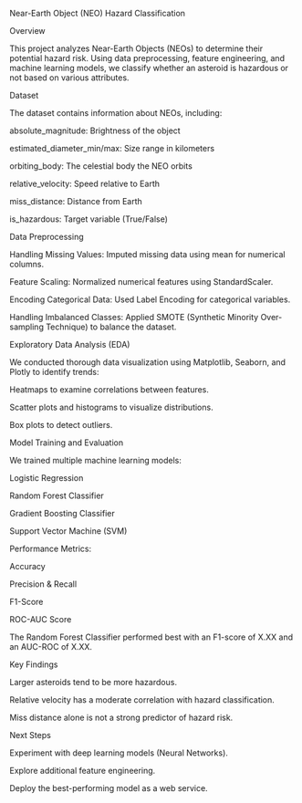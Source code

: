 Near-Earth Object (NEO) Hazard Classification

Overview

This project analyzes Near-Earth Objects (NEOs) to determine their potential hazard risk. Using data preprocessing, feature engineering, and machine learning models, we classify whether an asteroid is hazardous or not based on various attributes.

Dataset

The dataset contains information about NEOs, including:

absolute_magnitude: Brightness of the object

estimated_diameter_min/max: Size range in kilometers

orbiting_body: The celestial body the NEO orbits

relative_velocity: Speed relative to Earth

miss_distance: Distance from Earth

is_hazardous: Target variable (True/False)

Data Preprocessing

Handling Missing Values: Imputed missing data using mean for numerical columns.

Feature Scaling: Normalized numerical features using StandardScaler.

Encoding Categorical Data: Used Label Encoding for categorical variables.

Handling Imbalanced Classes: Applied SMOTE (Synthetic Minority Over-sampling Technique) to balance the dataset.

Exploratory Data Analysis (EDA)

We conducted thorough data visualization using Matplotlib, Seaborn, and Plotly to identify trends:

Heatmaps to examine correlations between features.

Scatter plots and histograms to visualize distributions.

Box plots to detect outliers.

Model Training and Evaluation

We trained multiple machine learning models:

Logistic Regression

Random Forest Classifier

Gradient Boosting Classifier

Support Vector Machine (SVM)

Performance Metrics:

Accuracy

Precision & Recall

F1-Score

ROC-AUC Score

The Random Forest Classifier performed best with an F1-score of X.XX and an AUC-ROC of X.XX.

Key Findings

Larger asteroids tend to be more hazardous.

Relative velocity has a moderate correlation with hazard classification.

Miss distance alone is not a strong predictor of hazard risk.

Next Steps

Experiment with deep learning models (Neural Networks).

Explore additional feature engineering.

Deploy the best-performing model as a web service.
